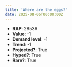 ```yaml
---
title: 'Where are the eggs?'
date: 2025-08-06T00:00:00Z
---
```

- **RAP**: 28536
- **Value**: -1
- **Demand level**: -1
- **Trend**: -1
- **Projected?**: True
- **Hyped?**: True
- **Rare?**: True
